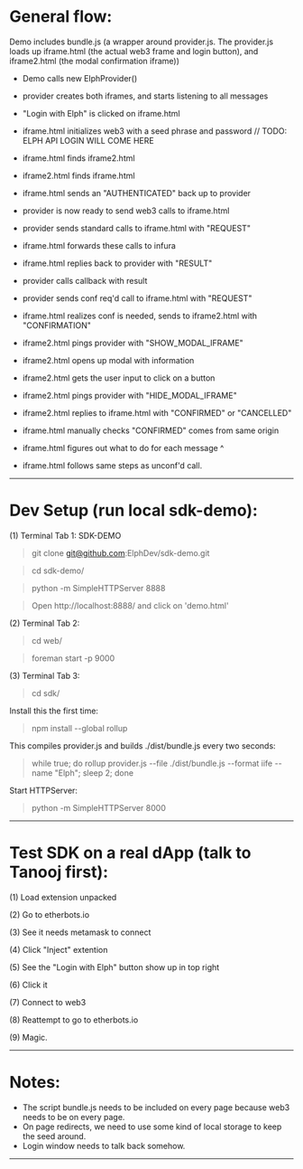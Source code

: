 # General flow:

Demo includes bundle.js (a wrapper around provider.js.  The provider.js loads up iframe.html (the actual web3 frame and login button), and iframe2.html (the modal confirmation iframe))

- Demo calls new ElphProvider()
- provider creates both iframes, and starts listening to all messages
- "Login with Elph" is clicked on iframe.html
- iframe.html initializes web3 with a seed phrase and password // TODO: ELPH API LOGIN WILL COME HERE
- iframe.html finds iframe2.html
- iframe2.html finds iframe.html
- iframe.html sends an "AUTHENTICATED" back up to provider
- provider is now ready to send web3 calls to iframe.html
- provider sends standard calls to iframe.html with "REQUEST"
- iframe.html forwards these calls to infura
- iframe.html replies back to provider with "RESULT"
- provider calls callback with result

- provider sends conf req'd call to iframe.html with "REQUEST"
- iframe.html realizes conf is needed, sends to iframe2.html with "CONFIRMATION"
- iframe2.html pings provider with "SHOW_MODAL_IFRAME"
- iframe2.html opens up modal with information
- iframe2.html gets the user input to click on a button
- iframe2.html pings provider with "HIDE_MODAL_IFRAME"
- iframe2.html replies to iframe.html with "CONFIRMED" or "CANCELLED"
- iframe.html manually checks "CONFIRMED" comes from same origin
- iframe.html figures out what to do for each message ^
- iframe.html follows same steps as unconf'd call.

---

# Dev Setup (run local sdk-demo):

(1) Terminal Tab 1: SDK-DEMO
> git clone git@github.com:ElphDev/sdk-demo.git

> cd sdk-demo/

> python -m SimpleHTTPServer 8888

> Open http://localhost:8888/ and click on 'demo.html'

(2) Terminal Tab 2:
> cd web/

> foreman start -p 9000

(3) Terminal Tab 3:
> cd sdk/

Install this the first time:
> npm install --global rollup

This compiles provider.js and builds ./dist/bundle.js every two seconds:
> while true; do rollup provider.js --file ./dist/bundle.js --format iife --name "Elph"; sleep 2; done

Start HTTPServer:
> python -m SimpleHTTPServer 8000

---

# Test SDK on a real dApp (talk to Tanooj first):

(1) Load extension unpacked

(2) Go to etherbots.io

(3) See it needs metamask to connect

(4) Click "Inject" extention

(5) See the "Login with Elph" button show up in top right

(6) Click it

(7) Connect to web3

(8) Reattempt to go to etherbots.io

(9) Magic.

---

# Notes:
- The script bundle.js needs to be included on every page because web3 needs to be on every page.
- On page redirects, we need to use some kind of local storage to keep the seed around.
- Login window needs to talk back somehow.

---
